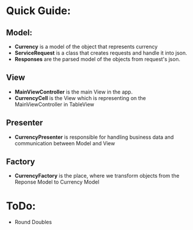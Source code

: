 # Quick Guide:
## Model:
- **Currency** is a model of the object that represents currency
- **ServiceRequest** is a class that creates requests and handle it into json.
- **Responses** are the parsed model of the objects from request's json.


## View
- **MainViewController** is the main View in the app.
- **CurrencyCell** is the View which is representing on the MainViewController in TableView


## Presenter
- **CurrencyPresenter** is responsible for handling business data and communication between Model and View


## Factory
- **CurrencyFactory** is the place, where we transform objects from the Reponse Model to Currency Model


# ToDo:
* Round Doubles
